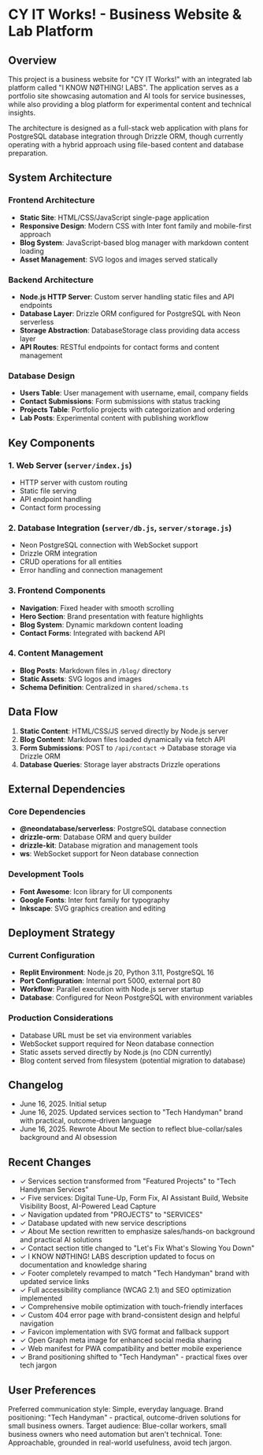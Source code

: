 # CY IT Works! - Business Website & Lab Platform

## Overview

This project is a business website for "CY IT Works!" with an integrated lab platform called "I KNOW NØTHING! LABS". The application serves as a portfolio site showcasing automation and AI tools for service businesses, while also providing a blog platform for experimental content and technical insights.

The architecture is designed as a full-stack web application with plans for PostgreSQL database integration through Drizzle ORM, though currently operating with a hybrid approach using file-based content and database preparation.

## System Architecture

### Frontend Architecture
- **Static Site**: HTML/CSS/JavaScript single-page application
- **Responsive Design**: Modern CSS with Inter font family and mobile-first approach
- **Blog System**: JavaScript-based blog manager with markdown content loading
- **Asset Management**: SVG logos and images served statically

### Backend Architecture
- **Node.js HTTP Server**: Custom server handling static files and API endpoints
- **Database Layer**: Drizzle ORM configured for PostgreSQL with Neon serverless
- **Storage Abstraction**: DatabaseStorage class providing data access layer
- **API Routes**: RESTful endpoints for contact forms and content management

### Database Design
- **Users Table**: User management with username, email, company fields
- **Contact Submissions**: Form submissions with status tracking
- **Projects Table**: Portfolio projects with categorization and ordering
- **Lab Posts**: Experimental content with publishing workflow

## Key Components

### 1. Web Server (`server/index.js`)
- HTTP server with custom routing
- Static file serving
- API endpoint handling
- Contact form processing

### 2. Database Integration (`server/db.js`, `server/storage.js`)
- Neon PostgreSQL connection with WebSocket support
- Drizzle ORM integration
- CRUD operations for all entities
- Error handling and connection management

### 3. Frontend Components
- **Navigation**: Fixed header with smooth scrolling
- **Hero Section**: Brand presentation with feature highlights
- **Blog System**: Dynamic markdown content loading
- **Contact Forms**: Integrated with backend API

### 4. Content Management
- **Blog Posts**: Markdown files in `/blog/` directory
- **Static Assets**: SVG logos and images
- **Schema Definition**: Centralized in `shared/schema.ts`

## Data Flow

1. **Static Content**: HTML/CSS/JS served directly by Node.js server
2. **Blog Content**: Markdown files loaded dynamically via fetch API
3. **Form Submissions**: POST to `/api/contact` → Database storage via Drizzle ORM
4. **Database Queries**: Storage layer abstracts Drizzle operations

## External Dependencies

### Core Dependencies
- **@neondatabase/serverless**: PostgreSQL database connection
- **drizzle-orm**: Database ORM and query builder
- **drizzle-kit**: Database migration and management tools
- **ws**: WebSocket support for Neon database connection

### Development Tools
- **Font Awesome**: Icon library for UI components
- **Google Fonts**: Inter font family for typography
- **Inkscape**: SVG graphics creation and editing

## Deployment Strategy

### Current Configuration
- **Replit Environment**: Node.js 20, Python 3.11, PostgreSQL 16
- **Port Configuration**: Internal port 5000, external port 80
- **Workflow**: Parallel execution with Node.js server startup
- **Database**: Configured for Neon PostgreSQL with environment variables

### Production Considerations
- Database URL must be set via environment variables
- WebSocket support required for Neon database connection
- Static assets served directly by Node.js (no CDN currently)
- Blog content served from filesystem (potential migration to database)

## Changelog
- June 16, 2025. Initial setup
- June 16, 2025. Updated services section to "Tech Handyman" brand with practical, outcome-driven language
- June 16, 2025. Rewrote About Me section to reflect blue-collar/sales background and AI obsession

## Recent Changes
- ✓ Services section transformed from "Featured Projects" to "Tech Handyman Services"
- ✓ Five services: Digital Tune-Up, Form Fix, AI Assistant Build, Website Visibility Boost, AI-Powered Lead Capture
- ✓ Navigation updated from "PROJECTS" to "SERVICES"
- ✓ Database updated with new service descriptions
- ✓ About Me section rewritten to emphasize sales/hands-on background and practical AI solutions
- ✓ Contact section title changed to "Let's Fix What's Slowing You Down"
- ✓ I KNOW NØTHING! LABS description updated to focus on documentation and knowledge sharing
- ✓ Footer completely revamped to match "Tech Handyman" brand with updated service links
- ✓ Full accessibility compliance (WCAG 2.1) and SEO optimization implemented
- ✓ Comprehensive mobile optimization with touch-friendly interfaces
- ✓ Custom 404 error page with brand-consistent design and helpful navigation
- ✓ Favicon implementation with SVG format and fallback support
- ✓ Open Graph meta image for enhanced social media sharing
- ✓ Web manifest for PWA compatibility and better mobile experience
- ✓ Brand positioning shifted to "Tech Handyman" - practical fixes over tech jargon

## User Preferences

Preferred communication style: Simple, everyday language.
Brand positioning: "Tech Handyman" - practical, outcome-driven solutions for small business owners.
Target audience: Blue-collar workers, small business owners who need automation but aren't technical.
Tone: Approachable, grounded in real-world usefulness, avoid tech jargon.